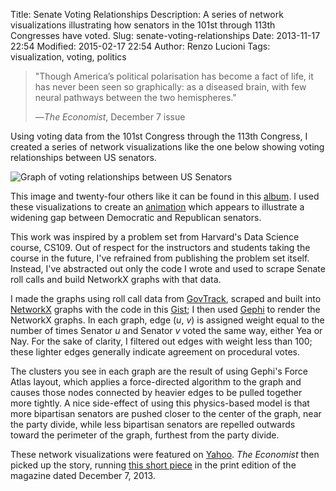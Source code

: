 Title: Senate Voting Relationships
Description: A series of network visualizations illustrating how senators in the 101st through 113th Congresses have voted.
Slug: senate-voting-relationships
Date: 2013-11-17 22:54
Modified: 2015-02-17 22:54
Author: Renzo Lucioni
Tags: visualization, voting, politics

> "Though America’s political polarisation has become a fact of life, it has never been seen so graphically: as a diseased brain, with few neural pathways between the two hemispheres."
>
> &mdash;*The Economist*, December 7 issue

Using voting data from the 101st Congress through the 113th Congress, I created a series of network visualizations like the one below showing voting relationships between US senators.

![Graph of voting relationships between US Senators]({filename}../images/senate-vote-graph-113-2013.png)

This image and twenty-four others like it can be found in this [album](http://imgur.com/a/Wmoex#0). I used these visualizations to create an [animation](http://www.gfycat.com/FloweryDirtyGermanshorthairedpointer) which appears to illustrate a widening gap between Democratic and Republican senators.

<div class="message">
    This work was inspired by a problem set from Harvard's Data Science course, CS109. Out of respect for the instructors and students taking the course in the future, I've refrained from publishing the problem set itself. Instead, I've abstracted out only the code I wrote and used to scrape Senate roll calls and build NetworkX graphs with that data.
</div>

I made the graphs using roll call data from [GovTrack](https://www.govtrack.us/data/congress/), scraped and built into [NetworkX](https://networkx.github.io/) graphs with the code in this [Gist](https://gist.github.com/rlucioni/8bdb1092579041ce739c); I then used [Gephi](https://gephi.org/) to render the NetworkX graphs. In each graph, edge (*u*, *v*) is assigned weight equal to the number of times Senator *u* and Senator *v* voted the same way, either Yea or Nay. For the sake of clarity, I filtered out edges with weight less than 100; these lighter edges generally indicate agreement on procedural votes.

The clusters you see in each graph are the result of using Gephi's Force Atlas layout, which applies a force-directed algorithm to the graph and causes those nodes connected by heavier edges to be pulled together more tightly. A nice side-effect of using this physics-based model is that more bipartisan senators are pushed closer to the center of the graph, near the party divide, while less bipartisan senators are repelled outwards toward the perimeter of the graph, furthest from the party divide.

These network visualizations were featured on [Yahoo](http://news.yahoo.com/the-splitting-of-the-senate--now-in-convenient-gif-form-213908185.html). *The Economist* then picked up the story, running [this short piece](http://www.economist.com/news/united-states/21591190-united-states-amoeba?frsc=dg%7Ca) in the print edition of the magazine dated December 7, 2013.
